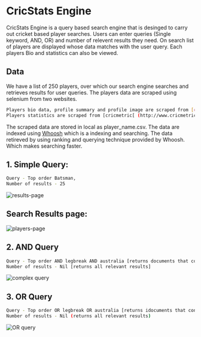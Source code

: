 # CricStats Engine

CricStats Engine is a query based search engine that is desinged to carry out cricket based player searches. Users can enter queries (Single keyword, AND, OR) and number of relevent results they need. On search list of players are displayed whose data matches with the user query. Each players Bio and statistics can also be viewed.

## Data 

We have a list of 250 players, over which our search engine searches and retrieves results for user queries. The players data are scraped using selenium from two websites. 
  
  ```bash
  Players bio data, profile summary and profile image are scraped from [cricbuzz](https://www.cricbuzz.com/).
  Players statistics are scraped from [cricmetric[ (http://www.cricmetric.com/index.py)
  ```
The scraped data are stored in local as player_name.csv. The data are indexed using [Whoosh](https://pypi.org/project/Whoosh/) which is a indexing and searching. The data retireved by using ranking and querying technique provided by Whoosh. Which makes searching faster.


## 1. Simple Query:

```bash
Query - Top order Batsman, 
Number of results - 25
```

![results-page](https://user-images.githubusercontent.com/43880647/114308788-9e1ef180-9b02-11eb-9346-e4c708bdeae9.gif)

## Search Results page:

![players-page](https://user-images.githubusercontent.com/43880647/114309581-403fd900-9b05-11eb-93c2-a9354c7c493b.gif)


## 2. AND Query

```bash
Query - Top order AND legbreak AND australia [returns documents that containing all three queries],
Number of results - Nil [returns all relevant results]
```


![complex query](https://user-images.githubusercontent.com/43880647/114309817-35397880-9b06-11eb-93e4-9aa9be350022.gif)

## 3. OR Query

```bash
Query - Top order OR legbreak OR australia [returns idocuments that containing either of three queries satisfies], 
Number of results - Nil (returns all relevant results)
```

![OR query](https://user-images.githubusercontent.com/43880647/114310175-8f870900-9b07-11eb-9f06-8c4949c09763.gif)
